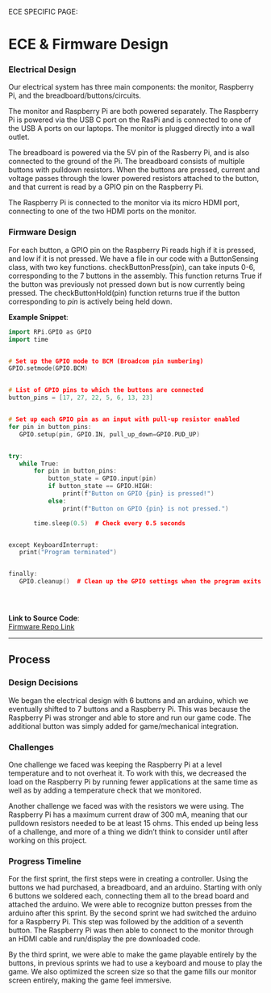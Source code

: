 ECE SPECIFIC PAGE:

# ECE & Firmware Design

### Electrical Design

Our electrical system has three main components: the monitor, Raspberry Pi, and the breadboard/buttons/circuits.

The monitor and Raspberry Pi are both powered separately. The Raspberry Pi is powered via the USB C port on the RasPi and is connected to one of the USB A ports on our laptops. The monitor is plugged directly into a wall outlet.

The breadboard is powered via the 5V pin of the Rasberry Pi, and is also connected to the ground of the Pi. The breadboard consists of multiple buttons with pulldown resistors. When the buttons are pressed, current and voltage passes through the lower powered resistors attached to the button, and that current is read by a GPIO pin on the Raspberry Pi.

The Raspberry Pi is connected to the monitor via its micro HDMI port, connecting to one of the two HDMI ports on the monitor.

### Firmware Design

For each button, a GPIO pin on the Raspberry Pi reads high if it is pressed, and low if it is not pressed. We have a file in our code with a ButtonSensing class, with two key functions. checkButtonPress(pin), can take inputs 0-6, corresponding to the 7 buttons in the assembly. This function returns True if the button was previously not pressed down but is now currently being pressed. The checkButtonHold(pin) function returns true if the button corresponding to _pin_ is actively being held down.

**Example Snippet**:

```cpp
import RPi.GPIO as GPIO
import time


# Set up the GPIO mode to BCM (Broadcom pin numbering)
GPIO.setmode(GPIO.BCM)


# List of GPIO pins to which the buttons are connected
button_pins = [17, 27, 22, 5, 6, 13, 23]


# Set up each GPIO pin as an input with pull-up resistor enabled
for pin in button_pins:
   GPIO.setup(pin, GPIO.IN, pull_up_down=GPIO.PUD_UP)


try:
   while True:
       for pin in button_pins:
           button_state = GPIO.input(pin)
           if button_state == GPIO.HIGH:
               print(f"Button on GPIO {pin} is pressed!")
           else:
               print(f"Button on GPIO {pin} is not pressed.")

       time.sleep(0.5)  # Check every 0.5 seconds


except KeyboardInterrupt:
   print("Program terminated")


finally:
   GPIO.cleanup()  # Clean up the GPIO settings when the program exits





```

**Link to Source Code**:  
[Firmware Repo Link](https://github.com/dakotacsk/PIE_ShortestPathFindingVisualization)

---

## Process

### Design Decisions

We began the electrical design with 6 buttons and an arduino, which we eventually shifted to 7 buttons and a Raspberry Pi. This was because the Raspberry Pi was stronger and able to store and run our game code. The additional button was simply added for game/mechanical integration.

### Challenges

One challenge we faced was keeping the Raspberry Pi at a level temperature and to not overheat it. To work with this, we decreased the load on the Raspberry Pi by running fewer applications at the same time as well as by adding a temperature check that we monitored.

Another challenge we faced was with the resistors we were using. The Raspberry Pi has a maximum current draw of 300 mA, meaning that our pulldown resistors needed to be at least 15 ohms. This ended up being less of a challenge, and more of a thing we didn’t think to consider until after working on this project.

### Progress Timeline

For the first sprint, the first steps were in creating a controller. Using the buttons we had purchased, a breadboard, and an arduino. Starting with only 6 buttons we soldered each, connecting them all to the bread board and attached the arduino. We were able to recognize button presses from the arduino after this sprint.
By the second sprint we had switched the arduino for a Raspberry Pi. This step was followed by the addition of a seventh button. The Raspberry Pi was then able to connect to the monitor through an HDMI cable and run/display the pre downloaded code.

By the third sprint, we were able to make the game playable entirely by the buttons, in previous sprints we had to use a keyboard and mouse to play the game. We also optimized the screen size so that the game fills our monitor screen entirely, making the game feel immersive.
